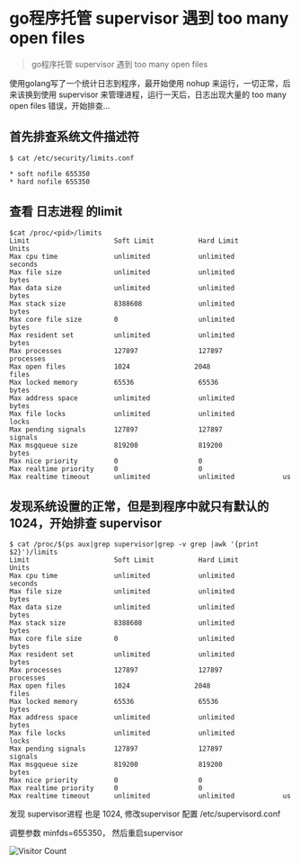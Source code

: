 # go程序托管 supervisor 遇到 too many open files
> go程序托管 supervisor 遇到 too many open files

使用golang写了一个统计日志到程序，最开始使用 nohup 来运行，一切正常，后来该换到使用 supervisor 来管理进程，运行一天后，日志出现大量的 too many open files 错误，开始排查…

## 首先排查系统文件描述符

```
$ cat /etc/security/limits.conf

* soft nofile 655350
* hard nofile 655350

```

## 查看 日志进程 的limit

```
$cat /proc/<pid>/limits
Limit                     Soft Limit           Hard Limit           Units
Max cpu time              unlimited            unlimited            seconds
Max file size             unlimited            unlimited            bytes
Max data size             unlimited            unlimited            bytes
Max stack size            8388608              unlimited            bytes
Max core file size        0                    unlimited            bytes
Max resident set          unlimited            unlimited            bytes
Max processes             127897               127897               processes
Max open files            1024                2048                files
Max locked memory         65536                65536                bytes
Max address space         unlimited            unlimited            bytes
Max file locks            unlimited            unlimited            locks
Max pending signals       127897               127897               signals
Max msgqueue size         819200               819200               bytes
Max nice priority         0                    0
Max realtime priority     0                    0
Max realtime timeout      unlimited            unlimited            us
```

## 发现系统设置的正常，但是到程序中就只有默认的 1024，开始排查 supervisor

```
$ cat /proc/$(ps aux|grep supervisor|grep -v grep |awk '{print $2}')/limits
Limit                     Soft Limit           Hard Limit           Units
Max cpu time              unlimited            unlimited            seconds
Max file size             unlimited            unlimited            bytes
Max data size             unlimited            unlimited            bytes
Max stack size            8388608              unlimited            bytes
Max core file size        0                    unlimited            bytes
Max resident set          unlimited            unlimited            bytes
Max processes             127897               127897               processes
Max open files            1024                2048                files
Max locked memory         65536                65536                bytes
Max address space         unlimited            unlimited            bytes
Max file locks            unlimited            unlimited            locks
Max pending signals       127897               127897               signals
Max msgqueue size         819200               819200               bytes
Max nice priority         0                    0
Max realtime priority     0                    0
Max realtime timeout      unlimited            unlimited            us
```

发现 supervisor进程 也是 1024, 修改supervisor 配置 /etc/supervisord.conf

调整参数 minfds=655350， 然后重启supervisor

![Visitor Count](https://profile-counter.glitch.me/liuyibao/count.svg)